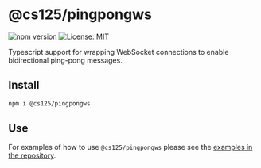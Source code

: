 # @cs125/pingpongws

[![npm version](https://badge.fury.io/js/%40cs125%2Fpingpongws.svg)](https://badge.fury.io/js/%40cs125%2Fpingpongws)
[![License: MIT](https://img.shields.io/badge/License-MIT-yellow.svg)](https://opensource.org/licenses/MIT)

Typescript support for wrapping WebSocket connections to enable bidirectional ping-pong messages.

## Install

```bash
npm i @cs125/pingpongws
```

## Use

For examples of how to use `@cs125/pingpongws` please see the [examples in the repository](https://github.com/cs125-illinois/pingpongws/tree/master/example).
